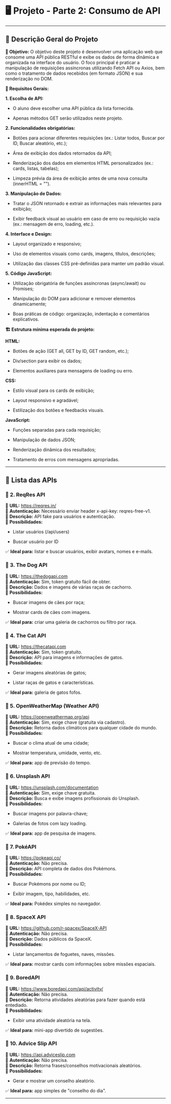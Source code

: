 # 🖥️ Projeto - Parte 2: Consumo de API

---

## 🔹 Descrição Geral do Projeto
**🎯 Objetivo:**
O objetivo deste projeto é desenvolver uma aplicação web que consome uma API pública RESTful e exibe os dados de forma dinâmica e organizada na interface do usuário. O foco principal é praticar a manipulação de requisições assíncronas utilizando Fetch API ou Axios, bem como o tratamento de dados recebidos (em formato JSON) e sua renderização no DOM.

**📜 Requisitos Gerais:**

**1. Escolha de API:**

- O aluno deve escolher uma API pública da lista fornecida.

- Apenas métodos GET serão utilizados neste projeto.

**2. Funcionalidades obrigatórias:**

- Botões para acionar diferentes requisições (ex.: Listar todos, Buscar por ID, Buscar aleatório, etc.);

- Área de exibição dos dados retornados da API;

- Renderização dos dados em elementos HTML personalizados (ex.: cards, listas, tabelas);

- Limpeza prévia da área de exibição antes de uma nova consulta (innerHTML = "").

**3. Manipulação de Dados:**

- Tratar o JSON retornado e extrair as informações mais relevantes para exibição;

- Exibir feedback visual ao usuário em caso de erro ou requisição vazia (ex.: mensagem de erro, loading, etc.).

**4. Interface e Design:**

- Layout organizado e responsivo;

- Uso de elementos visuais como cards, imagens, títulos, descrições;

- Utilização das classes CSS pré-definidas para manter um padrão visual.

**5. Código JavaScript:**

- Utilização obrigatória de funções assíncronas (async/await) ou Promises;

- Manipulação do DOM para adicionar e remover elementos dinamicamente;

- Boas práticas de código: organização, indentação e comentários explicativos.

**🏗️ Estrutura mínima esperada do projeto:**

**HTML:**
- Botões de ação (GET all, GET by ID, GET random, etc.);

- Div/section para exibir os dados;

- Elementos auxiliares para mensagens de loading ou erro.

**CSS:**
- Estilo visual para os cards de exibição;

- Layout responsivo e agradável;

- Estilização dos botões e feedbacks visuais.

**JavaScript:**
- Funções separadas para cada requisição;

- Manipulação de dados JSON;

- Renderização dinâmica dos resultados;

- Tratamento de erros com mensagens apropriadas.

---

## 🔹 Lista das APIs

### 🔗 2. ReqRes API
🔸 **URL:** https://reqres.in/ <br>
🔸 **Autenticação:** Necessário enviar header x-api-key: reqres-free-v1. <br>
🔸 **Descrição:** API fake para usuários e autenticação. <br>
🔸 **Possibilidades:** <br>

- Listar usuários (/api/users)

- Buscar usuário por ID

✅ **Ideal para:** listar e buscar usuários, exibir avatars, nomes e e-mails.

### 🔗 3. The Dog API
🔸 **URL:** https://thedogapi.com <br> 
🔸 **Autenticação:** Sim, token gratuito fácil de obter. <br>
🔸 **Descrição:** Dados e imagens de várias raças de cachorro. <br>
🔸 **Possibilidades:** <br>

- Buscar imagens de cães por raça;

- Mostrar cards de cães com imagens.

✅ **Ideal para:** criar uma galeria de cachorros ou filtro por raça.

### 🔗 4. The Cat API
🔸 **URL:** https://thecatapi.com <br>
🔸 **Autenticação:** Sim, token gratuito. <br>
🔸 **Descrição:** API para imagens e informações de gatos. <br>
🔸 **Possibilidades:** <br>

- Gerar imagens aleatórias de gatos;

- Listar raças de gatos e características.

✅ **Ideal para:** galeria de gatos fofos.

### 🔗 5. OpenWeatherMap (Weather API)
🔸 **URL:** https://openweathermap.org/api <br>
🔸 **Autenticação:** Sim, exige chave (gratuita via cadastro). <br>
🔸 **Descrição:** Retorna dados climáticos para qualquer cidade do mundo. <br>
🔸 **Possibilidades:** <br>

- Buscar o clima atual de uma cidade;

- Mostrar temperatura, umidade, vento, etc.

✅ **Ideal para:** app de previsão do tempo.

### 🔗 6. Unsplash API
🔸 **URL:** https://unsplash.com/documentation <br>
🔸 **Autenticação:** Sim, exige chave gratuita. <br>
🔸 **Descrição:** Busca e exibe imagens profissionais do Unsplash. <br>
🔸 **Possibilidades:** <br>

- Buscar imagens por palavra-chave;

- Galerias de fotos com lazy loading.

✅ **Ideal para:** app de pesquisa de imagens.

### 🔗 7. PokéAPI
🔸 **URL:** https://pokeapi.co/ <br>
🔸 **Autenticação:** Não precisa. <br>
🔸 **Descrição:** API completa de dados dos Pokémons. <br>
🔸 **Possibilidades:** <br>

- Buscar Pokémons por nome ou ID;

- Exibir imagem, tipo, habilidades, etc.

✅ **Ideal para:** Pokédex simples no navegador.

### 🔗 8. SpaceX API
🔸 **URL:** https://github.com/r-spacex/SpaceX-API <br>
🔸 **Autenticação:** Não precisa. <br>
🔸 **Descrição:** Dados públicos da SpaceX. <br>
🔸 **Possibilidades:** <br>

- Listar lançamentos de foguetes, naves, missões.

✅ **Ideal para:** mostrar cards com informações sobre missões espaciais.

### 🔗 9. BoredAPI
🔸 **URL:** https://www.boredapi.com/api/activity/ <br>
🔸 **Autenticação:** Não precisa. <br>
🔸 **Descrição:** Retorna atividades aleatórias para fazer quando está entediado. <br>
🔸 **Possibilidades:** <br>

- Exibir uma atividade aleatória na tela.

✅ **Ideal para:** mini-app divertido de sugestões.

### 🔗 10. Advice Slip API
🔸 **URL:** https://api.adviceslip.com <br>
🔸 **Autenticação:** Não precisa. <br>
🔸 **Descrição:** Retorna frases/conselhos motivacionais aleatórios. <br>
🔸 **Possibilidades:** <br>

- Gerar e mostrar um conselho aleatório.

✅ **Ideal para:** app simples de "conselho do dia".

---
